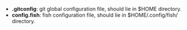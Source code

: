 - **.gitconfig**: git global configuration file, should lie in $HOME directory.
- **config.fish**: fish configuration file, should lie in $HOME/.config/fish/ directory.
